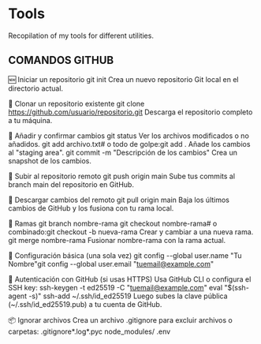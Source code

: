 # Tools
Recopilation of my tools for different utilities.
## COMANDOS GITHUB
🆕 Iniciar un repositorio
git init
Crea un nuevo repositorio Git local en el directorio actual.

🛒 Clonar un repositorio existente
git clone https://github.com/usuario/repositorio.git
Descarga el repositorio completo a tu máquina.

💾 Añadir y confirmar cambios
git status
Ver los archivos modificados o no añadidos.
git add archivo.txt# o todo de golpe:git add .
Añade los cambios al "staging area".
git commit -m "Descripción de los cambios" 
Crea un snapshot de los cambios.

🚀 Subir al repositorio remoto
git push origin main
Sube tus commits al branch main del repositorio en GitHub.

🔄 Descargar cambios del remoto
git pull origin main
Baja los últimos cambios de GitHub y los fusiona con tu rama local.

🌿 Ramas
git branch nombre-rama
git checkout nombre-rama# o combinado:git checkout -b nueva-rama
Crear y cambiar a una nueva rama.
git merge nombre-rama
Fusionar nombre-rama con la rama actual.

🔧 Configuración básica (una sola vez)
git config --global user.name "Tu Nombre"git config --global user.email "tuemail@example.com" 

🔑 Autenticación con GitHub (si usas HTTPS)
Usa GitHub CLI o configura el SSH key:
ssh-keygen -t ed25519 -C "tuemail@example.com" eval "$(ssh-agent -s)"
ssh-add ~/.ssh/id_ed25519
Luego subes la clave pública (~/.ssh/id_ed25519.pub) a tu cuenta de GitHub.

📦 Ignorar archivos
Crea un archivo .gitignore para excluir archivos o carpetas:
.gitignore*.log*.pyc
node_modules/
.env
